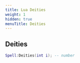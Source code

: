 ```yaml
---
title: Lua Deities
weight: 1
hidden: true
menuTitle: Deities
---
```

## Deities
```lua
Spell:Deities(int i); -- number
```